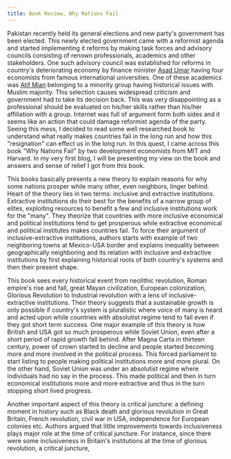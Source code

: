 ```yaml
---
title: Book Review, Why Nations Fail
---
```

Pakistan recently held its general elections and new party's government has been elected. This newly elected government
came with a reformist agenda and started implementing it reforms by making task forces and advisory councils consisting of renown professionals, 
academics and other stakeholders. One such advisory council was established for reforms in country's deteriorating economy by 
finance minister [Asad Umar](https://en.wikipedia.org/wiki/Asad_Umar) having four economists from famous international universities.
One of these academics was [Atif Mian](https://scholar.princeton.edu/atif/home) belonging to a minority group having historical 
issues with Muslim majority. This selection causes widespread criticism and government had to take its decision back. This was very
disappointing as a professional should be evaluated on his/her skills rather than his/her affiliation with a group. Internet was full of
argument form both sides and it seems like an action that could damage reformist agenda of the party. Seeing this mess, I decided to read 
some well researched book to understand what really makes countries fail in the long run and how this "resignation" can effect us in the long run. 
In this quest, I came across this book "Why Nations Fail" by two development economists from MIT and Harvard. In my very first blog, I will be presenting 
my view on the book and answers and sense of relief I got from this book. 

This books basically presents a new theory to explain reasons for why some nations prosper while many other, even neighbors, linger behind. Heart of the 
theory lies in two terms: inclusive and extractive institutions. Extractive institutions do their best for the benefits of a narrow group of elites, exploiting
resources to benefit a few and 
inclusive institutions work for the "many". They theorize that countries with more inclusive economical and political institutions tend to get prosperous 
while extractive economical and political institutes makes countries fail. To force their argument of inclusive-extractive institutions, authors starts with
example of two neighboring towns at Mexico-USA border and explains inequality between geographically neighboring and its relation with inclusive and extractive 
institutions by first explaining historical roots of both country's systems and then their present shape. 

This book sees every historical event from neolithic revolution, Roman empire's rise and fall, great Mayan civilization, European colonization, Glorious 
Revolution to Industrial revolution with a lens of inclusive-extractive institutions. Their theory suggests that a sustainable growth is only possible if 
country's system is pluralistic where voice of many is heard and acted upon while countries with absolutist regime tend to fail even if they got short term
success. One major example of this theory is how British and USA got so much prosperous while Soviet Union, even after a short period of rapid growth fall behind.
After Magna Carta in thirteen century, power of crown started to decline and people started becoming more and more involved in the political process. This forced parliament to start listing to 
people making political institutions more and more plural. On the other hand, Soviet Union was under an absolutist regime where individuals had no say in the 
process. This made political and then in turn economical institutions more and more extractive and thus in the turn stopping short lived progress. 

Another important aspect of this theory is critical juncture: a defining moment in history such as Black death and glorious revolution in Great Britain, French revolution, 
civil war in USA, independence for European colonies etc. Authors argued that little improvements towards inclusiveness plays major role at the time of critical 
juncture. For instance, since there were some inclusiveness in Britain's institutions at the time of glorious revolution, a critical juncture, 
